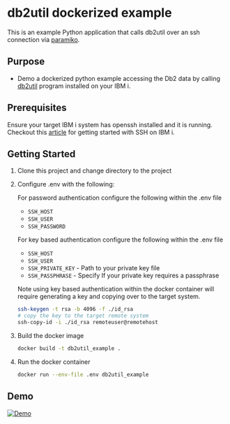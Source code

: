# db2util dockerized example

This is an example Python application that calls db2util over an ssh connection
via [paramiko](https://github.com/paramiko/paramiko).

## Purpose

- Demo a dockerized python example accessing the Db2 data by calling [db2util](https://github.com/IBM/ibmi-db2util) program installed on your IBM i.

## Prerequisites

Ensure your target IBM i system has openssh installed and it is running.
Checkout this [article](https://www.seidengroup.com/2020/11/16/getting-started-with-ssh-for-ibm-i/) for getting started with SSH on IBM i.

## Getting Started

1) Clone this project and change directory to the project

2) Configure .env with the following:

    For password authentication configure the following within the .env file

    - `SSH_HOST`
    - `SSH_USER`
    - `SSH_PASSWORD`

    For key based authentication configure the following within the .env file

    - `SSH_HOST`
    - `SSH_USER`
    - `SSH_PRIVATE_KEY` - Path to your private key file
    - `SSH_PASSPHRASE` - Specify If your private key requires a passphrase

    Note using key based authentication within the docker container will require
    generating a key and copying over to the target system.

   ```bash
   ssh-keygen -t rsa -b 4096 -f ./id_rsa
   # copy the key to the target remote system
   ssh-copy-id -i ./id_rsa remoteuser@remotehost
   ```

3) Build the docker image

   ```bash
   docker build -t db2util_example .
   ```

4) Run the docker container

   ```bash
   docker run --env-file .env db2util_example
   ```

## Demo

[![Demo](https://asciinema.org/a/415656.svg)](https://asciinema.org/a/415656 "Demo")